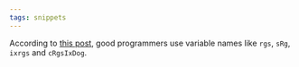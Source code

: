 ```yaml
---
tags: snippets
---
```


According to [this post](http://blinkymach12.blogspot.com/2011/01/stylistic-defaults-and-awareness.html), good programmers use variable names like `rgs`, `sRg`, `ixrgs` and `cRgsIxDog`.
